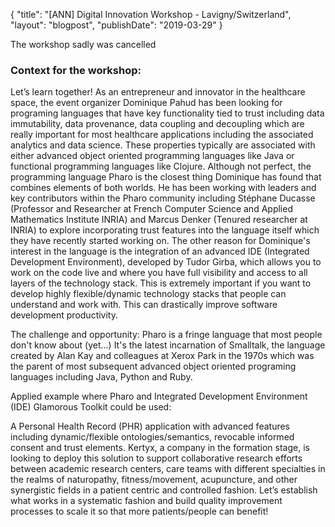 {
"title": "[ANN] Digital Innovation Workshop - Lavigny/Switzerland",
"layout": "blogpost",
"publishDate": "2019-03-29"
}

The workshop sadly was cancelled

### Context for the workshop:

 
Let’s learn together! As an entrepreneur and innovator in the healthcare space, the event organizer Dominique Pahud has been looking for programing languages that have key functionality tied to trust including data immutability, data provenance, data coupling and decoupling which are really important for most healthcare applications including the associated analytics and data science.  These properties typically are associated with either advanced object oriented programming languages like Java or functional programming languages like Clojure.  Although not perfect, the programming language Pharo is the closest thing Dominique has found that combines elements of both worlds.  He has been working with leaders and key contributors within the Pharo community including Stéphane Ducasse \(Professor and Researcher at French Computer Science and Applied Mathematics Institute INRIA\) and Marcus Denker \(Tenured researcher at INRIA\) to explore incorporating trust features into the language itself which they have recently started working on.  The other reason for Dominique's interest in the language is the integration of an advanced IDE \(Integrated Development Environment\), developed by Tudor Girba, which allows you to work on the code live and where you have full visibility and access to all layers of the technology stack.  This is extremely important if you want to develop highly flexible/dynamic technology stacks that people can understand and work with.  This can drastically improve software development productivity.

The challenge and opportunity: Pharo is a fringe language that most people don't know about \(yet...\)  It's the latest incarnation of Smalltalk, the language created by Alan Kay and colleagues at Xerox Park in the 1970s which was the parent of most subsequent advanced object oriented programing languages including Java, Python and Ruby.

Applied example where Pharo and Integrated Development Environment \(IDE\) Glamorous Toolkit could be used:

A Personal Health Record \(PHR\) application with advanced features including dynamic/flexible ontologies/semantics, revocable informed consent and trust elements.  Kertyx, a company in the formation stage, is looking to deploy this solution to support collaborative research efforts between academic research centers, care teams with different specialties in the realms of naturopathy, fitness/movement, acupuncture, and other synergistic fields in a patient centric and controlled fashion. Let’s establish what works in a systematic fashion and build quality improvement processes to scale it so that more patients/people can benefit!

